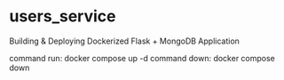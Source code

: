 # users_service
 Building &amp; Deploying Dockerized Flask + MongoDB Application 

 
command run:
docker compose up -d
command down:
docker compose down
